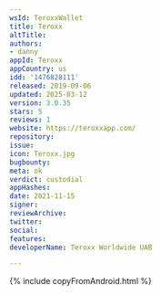 ```yaml
---
wsId: TeroxxWallet
title: Teroxx
altTitle: 
authors:
- danny
appId: Teroxx
appCountry: us
idd: '1476828111'
released: 2019-09-06
updated: 2025-03-12
version: 3.0.35
stars: 5
reviews: 1
website: https://teroxxapp.com/
repository: 
issue: 
icon: Teroxx.jpg
bugbounty: 
meta: ok
verdict: custodial
appHashes: 
date: 2021-11-15
signer: 
reviewArchive: 
twitter: 
social: 
features: 
developerName: Teroxx Worldwide UAB

---
```


{% include copyFromAndroid.html %}
